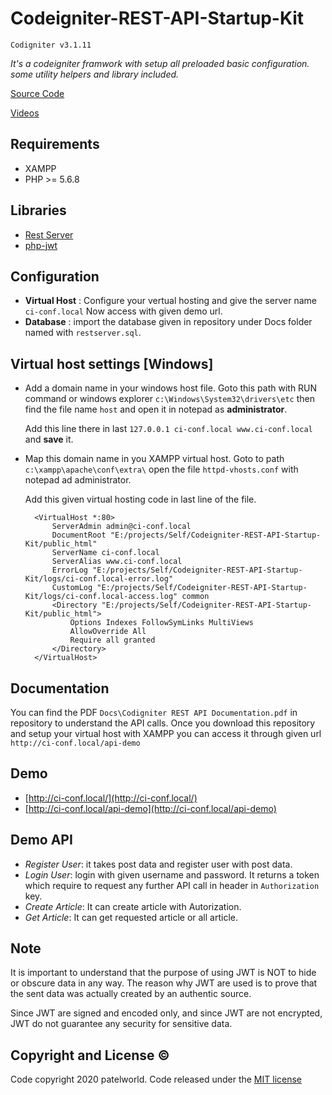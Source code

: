 # Codeigniter-REST-API-Startup-Kit
`Codigniter v3.1.11`

*It's a codeigniter framwork with setup all preloaded basic configuration. some utility helpers and library included.*

[Source Code](https://github.com/patelnwd/Codeigniter-REST-API-Startup-Kit)

[Videos](https://youtube.com)

## Requirements

- XAMPP
- PHP >= 5.6.8

## Libraries

- [Rest Server](https://github.com/chriskacerguis/codeigniter-restserver)
- [php-jwt](https://github.com/firebase/php-jwt)


## Configuration
- **Virtual Host** : Configure your vertual hosting and give the server name `ci-conf.local` Now access with given demo url.
- **Database** : import the database given in repository under Docs folder named with `restserver.sql`.

## Virtual host settings [Windows]
- Add a domain name in your windows host file.
  Goto this path with RUN command or windows explorer `c:\Windows\System32\drivers\etc` then find the file name `host` and open it in notepad as **administrator**.

  Add this line there in last `127.0.0.1 ci-conf.local www.ci-conf.local` and **save** it.

- Map this domain name in you XAMPP virtual host.
  Goto to path `c:\xampp\apache\conf\extra\` open the file `httpd-vhosts.conf` with notepad ad administrator.
  
  Add this given virtual hosting code in last line of the file.
  ```code
    <VirtualHost *:80>
        ServerAdmin admin@ci-conf.local
        DocumentRoot "E:/projects/Self/Codeigniter-REST-API-Startup-Kit/public_html"
        ServerName ci-conf.local
        ServerAlias www.ci-conf.local
        ErrorLog "E:/projects/Self/Codeigniter-REST-API-Startup-Kit/logs/ci-conf.local-error.log"
        CustomLog "E:/projects/Self/Codeigniter-REST-API-Startup-Kit/logs/ci-conf.local-access.log" common
        <Directory "E:/projects/Self/Codeigniter-REST-API-Startup-Kit/public_html">
            Options Indexes FollowSymLinks MultiViews
            AllowOverride All
            Require all granted
        </Directory>
    </VirtualHost>
    ```

## Documentation

You can find the PDF `Docs\Codigniter REST API Documentation.pdf` in repository to understand the API calls. Once you download this repository and setup your virtual host with XAMPP you can access it through given url `http://ci-conf.local/api-demo`

## Demo

- [http://ci-conf.local/](http://ci-conf.local/)
- [http://ci-conf.local/api-demo](http://ci-conf.local/api-demo)

## Demo API
- *Register User*: it takes post data and register user with post data.
- *Login User*: login with given username and password. It returns a token which require to request any further API call in header in `Authorization` key. 
- *Create Article*: It can create article with Autorization.
- *Get Article*: It can get requested article or all article.

## Note

It is important to understand that the purpose of using JWT is NOT to hide or obscure data in any way. The reason why JWT are used is to prove that the sent data was actually created by an authentic source.

Since JWT are signed and encoded only, and since JWT are not encrypted, JWT do not guarantee any security for sensitive data.


## Copyright and License ©️

Code copyright 2020 patelworld. Code released under the [MIT license](http://www.opensource.org/licenses/MIT)